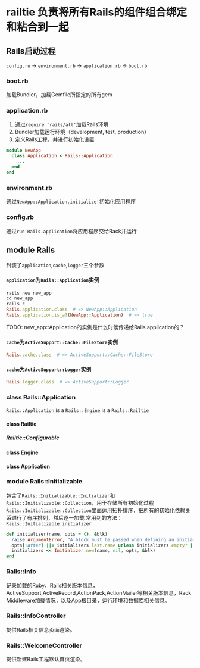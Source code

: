 # railtie 负责将所有Rails的组件组合绑定和粘合到一起

## Rails启动过程

`config.ru` -> `environment.rb` -> `application.rb` -> `boot.rb`

### boot.rb
加载Bundler，加载Gemfile所指定的所有gem

### application.rb
1. 通过`require 'rails/all'`加载Rails环境
2. Bundler加载运行环境（development, test, production）
3. 定义Rails工程，并进行初始化设置

```ruby
module NewApp
  class Application < Rails::Application
    ...
  end
end
```

### environment.rb
通过`NewApp::Application.initialize!`初始化应用程序

### config.rb
通过`run Rails.application`将应用程序交给Rack并运行

## module Rails

封装了`application`,`cache`,`logger`三个参数

#### `application`为`Rails::Application`实例

```ruby
rails new new_app
cd new_app
rails c
Rails.application.class  # => NewApp::Application
Rails.application.is_a?(NewApp::Application)  # => true
```

TODO: new_app::Application的实例是什么时候传递给Rails.application的？

#### `cache`为`ActiveSupport::Cache::FileStore`实例

```ruby
Rails.cache.class  # => ActiveSupport::Cache::FileStore
```

#### `cache`为`ActiveSupport::Logger`实例

```ruby
Rails.logger.class  # => ActiveSupport::Logger
```

### class Rails::Application

`Rails::Application` is a `Rails::Engine` is a `Rails::Railtie`

#### class Railtie

##### Railtie::Configurable



#### class Engine

#### class Application

### module Rails::Initializable

包含了`Rails::Initializable::Initializer`和`Rails::Initializable::Collection`，用于存储所有初始化过程
`Rails::Initializable::Collection`里面运用拓扑排序，把所有的初始化依赖关系进行了有序排列，然后逐一加载
常用到的方法：`Rails::Initializable.initializer`

```ruby
def initializer(name, opts = {}, &blk)
  raise ArgumentError, "A block must be passed when defining an initializer" unless blk
  opts[:after] ||= initializers.last.name unless initializers.empty? || initializers.find { |i| i.name == opts[:before] }
  initializers << Initializer.new(name, nil, opts, &blk)
end
```

### Rails::Info

记录加载的Ruby、Rails相关版本信息，ActiveSupport,ActiveRecord,ActionPack,ActionMailer等相关版本信息，Rack Middleware加载情况，以及App根目录，运行环境和数据库相关信息。

### Rails::InfoController

提供Rails相关信息页面渲染。

### Rails::WelcomeController

提供新建Rails工程默认首页渲染。

